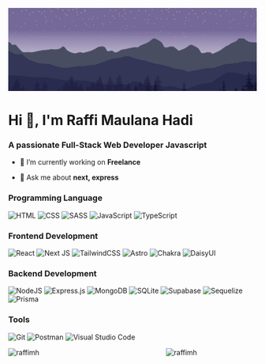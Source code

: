 ![Header Image](https://raw.githubusercontent.com/raffimh/raffimh/master/dark-github-banner-1.jpg)

<h1 align="left">Hi 👋, I'm Raffi Maulana Hadi</h1>
<h3 align="left">A passionate Full-Stack Web Developer Javascript</h3>

- 🔭 I’m currently working on **Freelance**

- 💬 Ask me about **next, express**

### Programming Language
![HTML](https://img.shields.io/badge/html-%2320232a.svg?style=for-the-badge&logo=html5&logoColor=DC4D25) ![CSS](https://img.shields.io/badge/css-%2320232a.svg?style=for-the-badge&logo=css3&logoColor=2762E9) ![SASS](https://img.shields.io/badge/sass-%2320232a.svg?style=for-the-badge&logo=sass&logoColor=C76395) ![JavaScript](https://img.shields.io/badge/javascript-%2320232a.svg?style=for-the-badge&logo=javascript&logoColor=E9D44D) ![TypeScript](https://img.shields.io/badge/typescript-%2320232a.svg?style=for-the-badge&logo=typescript&logoColor=2E73C0)

### Frontend Development
![React](https://img.shields.io/badge/react-%2320232a.svg?style=for-the-badge&logo=react&logoColor=%2361DAFB) ![Next JS](https://img.shields.io/badge/Next-%2320232a.svg?style=for-the-badge&logo=next.js&logoColor=white) ![TailwindCSS](https://img.shields.io/badge/tailwindcss-%2320232a.svg?style=for-the-badge&logo=tailwind-css&logoColor=%2361DAFB) ![Astro](https://img.shields.io/badge/astro-%2320232a.svg?style=for-the-badge&logo=astro&logoColor=white) ![Chakra](https://img.shields.io/badge/chakra-%2320232a.svg?style=for-the-badge&logo=chakraui&logoColor=2320232a) ![DaisyUI](https://img.shields.io/badge/daisyui-%2320232a?style=for-the-badge&logo=daisyui&logoColor=C76395)

### Backend Development
![NodeJS](https://img.shields.io/badge/node.js-%2320232a?style=for-the-badge&logo=node.js&logoColor=6DA55F) ![Express.js](https://img.shields.io/badge/express.js-%2320232a.svg?style=for-the-badge&logo=express&logoColor=%2361DAFB) ![MongoDB](https://img.shields.io/badge/MongoDB-%2320232a.svg?style=for-the-badge&logo=mongodb&logoColor=%234ea94b) ![SQLite](https://img.shields.io/badge/sqlite-%2320232a.svg?style=for-the-badge&logo=sqlite&logoColor=409AD5) ![Supabase](https://img.shields.io/badge/Supabase-%2320232a?style=for-the-badge&logo=supabase&logoColor=3ECF8E) ![Sequelize](https://img.shields.io/badge/Sequelize-%2320232a?style=for-the-badge&logo=Sequelize&logoColor=52B0E7) ![Prisma](https://img.shields.io/badge/Prisma-%2320232a?style=for-the-badge&logo=Prisma&logoColor=3982CE)

### Tools
![Git](https://img.shields.io/badge/git-%2320232a.svg?style=for-the-badge&logo=git&logoColor=D74A34) ![Postman](https://img.shields.io/badge/postman-%2320232a.svg?style=for-the-badge&logo=postman&logoColor=F76935) ![Visual Studio Code](https://img.shields.io/badge/Visual%20Studio%20Code-%2320232a.svg?style=for-the-badge&logo=visual-studio-code&logoColor=0078d7)






<p><img  width="320" align="left" src="https://github-readme-stats.vercel.app/api/top-langs?username=raffimh&show_icons=true&locale=en&layout=compact&theme=dark&langs_count=6&count_private=true" alt="raffimh" /></p>
<p><img  height="176" align="left" src="https://github-readme-streak-stats.herokuapp.com/?user=raffimh&theme=dark" alt="raffimh" /></p>

